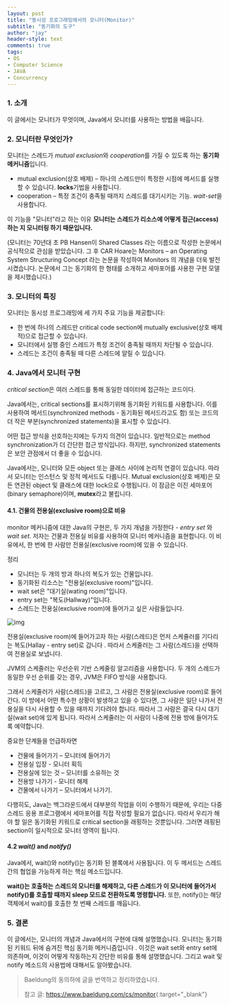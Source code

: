 ```yaml
---
layout: post
title: "동시성 프로그래밍에서의 모니터(Monitor)"
subtitle: "동기화의 도구"
author: "jay"
header-style: text
comments: true
tags:
- OS
- Computer Science
- JAVA
- Concurrency
---
```

### 1.  소개
이 글에서는 모니터가 무엇이며, Java에서 모니터를 사용하는 방법을 배웁니다.

### 2. 모니터란 무엇인가?
모니터는 스레드가 *mutual exclusion*와 *cooperation*를  가질 수 있도록 하는 **동기화 메커니즘**입니다.
- mutual exclusion(상호 배제) – 하나의 스레드만이 특정한 시점에 메서드를 실행할 수 있습니다. **locks**기법을 사용합니다.
- cooperation – 특정 조건이 충족될 때까지 스레드를 대기시키는 기능. *wait-set*을 사용합니다.

이 기능을 "모니터"라고 하는 이유
**모니터는 스레드가 리소스에 어떻게 접근(access)하는 지 모니터링 하기 때문입니다.**

(모니터는 70년대 초 PB Hansen이 Shared Classes 라는 이름으로 작성한 논문에서 공식적으로 관심을 받았습니다. 그 후 CAR Hoare는 Monitors – an Operating System Structuring Concept 라는 논문을 작성하여 Monitors 의 개념을 더욱 발전시켰습니다. 논문에서 그는 동기화의 한 형태를 소개하고 세마포어를 사용한 구현 모델을 제시했습니다.)

### 3. 모니터의 특징
모니터는 동시성 프로그래밍에 세 가지 주요 기능을 제공합니다:

- 한 번에 하나의 스레드만  critical code section에  mutually exclusive(상호 배제적)으로 접근할 수 있습니다.
- 모니터에서 실행 중인 스레드가 특정 조건이 충족될 때까지 차단될 수 있습니다.
- 스레드는 조건이 충족될 때 다른 스레드에 알릴 수 있습니다.

### 4. Java에서 모니터 구현
*critical section*은  여러 스레드를 통해 동일한 데이터에 접근하는 코드이다.

Java에서는, critical sections를 표시하기위해 동기화된 키워드를 사용합니다. 이를 사용하여 메서드(synchronized methods - 동기화된 메서드라고도 함) 또는 코드의 더 작은 부분(synchronized statements)을 표시할 수 있습니다.

어떤 접근 방식을 선호하는지에는 두가지 의견이 있습니다. 일반적으로는 method synchronization가 더 간단한 접근 방식입니다. 하지만, synchronized statements은 보안 관점에서 더 좋을 수 있습니다.

Java에서는, 모니터와 모든 object 또는 클래스 사이에 논리적 연결이 있습니다. 따라서 모니터는 인스턴스 및 정적 메서드도 다룹니다. Mutual exclusion(상호 배제)은 모든 연관된 object 및 클래스에 대한 lock으로 수행됩니다. 이 잠금은 이진 세마포어(binary semaphore)이며, **mutex**라고 불립니다.

#### 4.1. 건물의 전용실(exclusive room)으로 비유
monitor 메커니즘에 대한 Java의 구현은, 두 가지 개념을 가정한다 -  *entry set* 와 *wait set*. 저자는 건물과 전용실 비유를 사용하여 모니터 메커니즘을 표현합니다. 이 비유에서, 한 번에 한 사람만 전용실(exclusive room)에 있을 수 있습니다.

정리
- 모니터는 두 개의 방과 하나의 복도가 있는 건물입니다.
- 동기화된 리소스는 "전용실(exclusive room)"입니다.
- wait set은 "대기실(wating room)"입니다.
- entry set는 "복도(Hallway)"입니다.
- 스레드는 전용실(exclusive room)에 들어가고 싶은 사람들입니다.

![img](https://www.baeldung.com/wp-content/uploads/sites/4/2020/05/MonitorsAnalogy.png)

전용실(exclusive room)에 들어가고자 하는 사람(스레드)은 먼저 스케쥴러를 기다리는 복도(Hallay - entry set)로 갑니다 . 따라서 스케줄러는 그 사람(스레드)을 선택하여 전용실로 보냅니다.

JVM의 스케줄러는 우선순위 기반 스케줄링 알고리즘을 사용합니다. 두 개의 스레드가 동일한 우선 순위를 갖는 경우, JVM은 FIFO 방식을 사용합니다.

그래서 스케줄러가 사람(스레드)을 고르고, 그 사람은 전용실(exclusive room)로 들어간다. 이 방에서 어떤 특수한 상황이 발생하고 있을 수 있다면, 그 사람은 일단 나가서 전용실을 다시 사용할 수 있을 때까지 기다려야 합니다. 따라서 그 사람은 결국 다시 대기실(wait set)에 있게 됩니다. 따라서 스케줄러는 이 사람이 나중에 전용 방에 들어가도록 예약합니다.

중요한 단계들을 언급하자면
- 건물에 들어가기 – 모니터에 들어가기
- 전용실 입장 - 모니터 획득 
- 전용실에 있는 것 – 모니터를 소유하는 것
- 전용방 나가기 - 모니터 해제
- 건물에서 나가기 – 모니터에서 나가기.

다행히도, Java는 백그라운드에서 대부분의 작업을 이미 수행하기 때문에, 우리는 다중 스레드 응용 프로그램에서 세마포어를 직접 작성할 필요가 없습니다. 따라서 우리가 해야 할 일은 동기화된 키워드로 critical section을 래핑하는 것뿐입니다. 그러면 래핑된 section이 일시적으로 모니터 영역이 됩니다.

#### 4.2 *wait()* and *notify()*
Java에서, wait()와 notify()는 동기화 된 블록에서 사용됩니다. 이 두 메서드는 스레드 간의 협업을 가능하게 하는 핵심 메소드입니다.

**wait()는 호출하는 스레드의 모니터를 해제하고, 다른 스레드가 이 모니터에 들어가서 notify()를 호출할 때까지 sleep 모드로 전환하도록 명령합니다.** 또한, notify()는 해당 객체에서 wait()를 호출한 첫 번째 스레드를 깨웁니다.

### 5. 결론
이 글에서는, 모니터의 개념과 Java에서의 구현에 대해 설명했습니다.
모니터는 동기화된 키워드 뒤에 숨겨진 핵심 동기화 메커니즘입니다 . 이것은 wait set와 entry set에 의존하며, 이것이 어떻게 작동하는지 간단한 비유를 통해 설명했습니다. 그리고 wait 및 notify 메소드의 사용법에 대해서도 알아봤습니다.

> Baeldung의 동의하에 글을 번역하고 정리하였습니다.
>
> 참고 글: <https://www.baeldung.com/cs/monitor>{:target="_blank"}